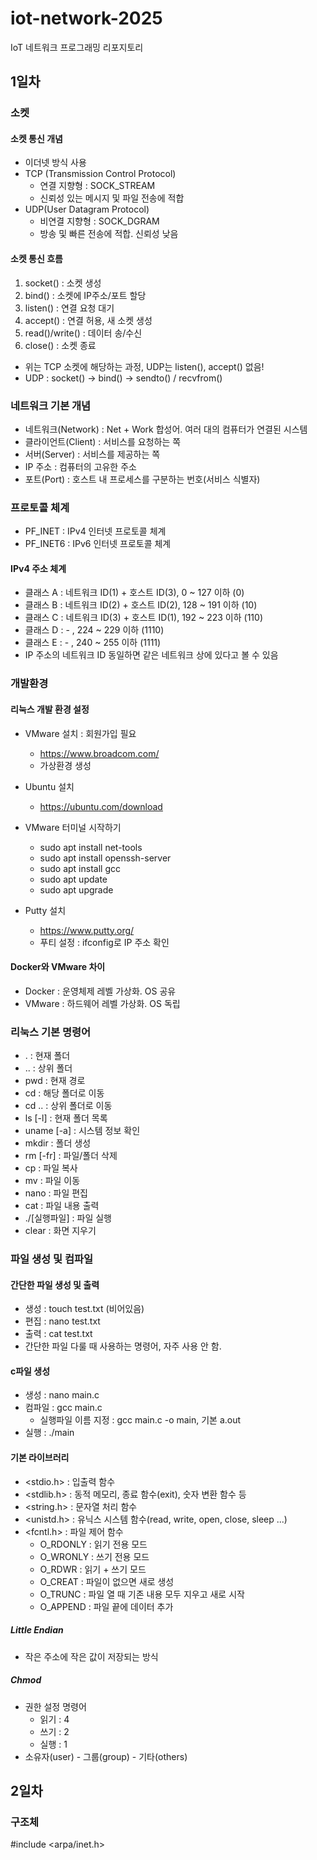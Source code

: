 # iot-network-2025
IoT 네트워크 프로그래밍 리포지토리 

## 1일차

### 소켓
#### 소켓 통신 개념
- 이더넷 방식 사용
- TCP (Transmission Control Protocol)
    - 연결 지향형 : SOCK_STREAM
    - 신뢰성 있는 메시지 및 파일 전송에 적합
- UDP(User Datagram Protocol)
    - 비연결 지향형 : SOCK_DGRAM
    - 방송 및 빠른 전송에 적합. 신뢰성 낮음

#### 소켓 통신 흐름
1. socket() : 소켓 생성
2. bind() : 소켓에 IP주소/포트 할당
3. listen() : 연결 요청 대기
4. accept() : 연결 허용, 새 소켓 생성
5. read()/write() : 데이터 송/수신
6. close() : 소켓 종료

- 위는 TCP 소켓에 해당하는 과정, UDP는 listen(), accept() 없음!
- UDP : socket() -> bind() -> sendto() / recvfrom()

### 네트워크 기본 개념
- 네트워크(Network) : Net + Work 합성어. 여러 대의 컴퓨터가 연결된 시스템
- 클라이언트(Client) : 서비스를 요청하는 쪽
- 서버(Server) : 서비스를 제공하는 쪽
- IP 주소 : 컴퓨터의 고유한 주소
- 포트(Port) : 호스트 내 프로세스를 구분하는 번호(서비스 식별자)

### 프로토콜 체계
- PF_INET : IPv4 인터넷 프로토콜 체계
- PF_INET6 : IPv6 인터넷 프로토콜 체계

#### IPv4 주소 체계
- 클래스 A : 네트워크 ID(1) + 호스트 ID(3), 0 ~ 127 이하 (0)
- 클래스 B : 네트워크 ID(2) + 호스트 ID(2), 128 ~ 191 이하 (10)
- 클래스 C : 네트워크 ID(3) + 호스트 ID(1), 192 ~ 223 이하 (110)
- 클래스 D : - , 224 ~ 229 이하 (1110)
- 클래스 E : - , 240 ~ 255 이하 (1111)
- IP 주소의 네트워크 ID 동일하면 같은 네트워크 상에 있다고 볼 수 있음

### 개발환경
#### 리눅스 개발 환경 설정
- VMware 설치 : 회원가입 필요
    - https://www.broadcom.com/
    - 가상환경 생성

- Ubuntu 설치
    - https://ubuntu.com/download

- VMware 터미널 시작하기
    - sudo apt install net-tools
    - sudo apt install openssh-server
    - sudo apt install gcc
    - sudo apt update
    - sudo apt upgrade

- Putty 설치
    - https://www.putty.org/
    - 푸티 설정 : ifconfig로 IP 주소 확인

#### Docker와 VMware 차이
- Docker : 운영체제 레벨 가상화. OS 공유
- VMware : 하드웨어 레벨 가상화. OS 독립

### 리눅스 기본 명령어
- . : 현재 폴더
- .. : 상위 폴더
- pwd : 현재 경로
- cd : 해당 폴더로 이동
- cd .. : 상위 폴더로 이동 
- ls [-l] : 현재 폴더 목록
- uname [-a] : 시스템 정보 확인
- mkdir : 폴더 생성
- rm [-fr] : 파일/폴더 삭제
- cp : 파일 복사
- mv : 파일 이동
- nano : 파일 편집
- cat : 파일 내용 출력
- ./[실행파일] : 파일 실행
- clear : 화면 지우기

### 파일 생성 및 컴파일
#### 간단한 파일 생성 및 출력
- 생성 : touch test.txt (비어있음)
- 편집 : nano test.txt
- 출력 : cat test.txt
- 간단한 파일 다룰 때 사용하는 명령어, 자주 사용 안 함.

#### c파일 생성
- 생성 : nano main.c
- 컴파일 : gcc main.c 
    - 실행파일 이름 지정 : gcc main.c -o main, 기본 a.out
- 실행 : ./main

#### 기본 라이브러리
- <stdio.h> : 입출력 함수
- <stdlib.h> : 동적 메모리, 종료 함수(exit), 숫자 변환 함수 등
- <string.h> : 문자열 처리 함수
- <unistd.h> : 유닉스 시스템 함수(read, write, open, close, sleep ...)
- <fcntl.h> : 파일 제어 함수
    - O_RDONLY : 읽기 전용 모드
    - O_WRONLY : 쓰기 전용 모드
    - O_RDWR : 읽기 + 쓰기 모드
    - O_CREAT : 파일이 없으면 새로 생성
    - O_TRUNC : 파일 열 때 기존 내용 모두 지우고 새로 시작
    - O_APPEND : 파일 끝에 데이터 추가

##### Little Endian
-  작은 주소에 작은 값이 저장되는 방식

##### Chmod
- 권한 설정 명령어
    - 읽기 : 4
    - 쓰기 : 2
    - 실행 : 1
- 소유자(user) - 그룹(group) - 기타(others)


## 2일차

### 구조체

#include <arpa/inet.h>









